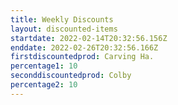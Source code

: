 ```yaml
---
title: Weekly Discounts
layout: discounted-items
startdate: 2022-02-14T20:32:56.156Z
enddate: 2022-02-26T20:32:56.166Z
firstdiscountedprod: Carving Ha.
percentage1: 10
seconddiscountedprod: Colby
percentage2: 10
---
```

